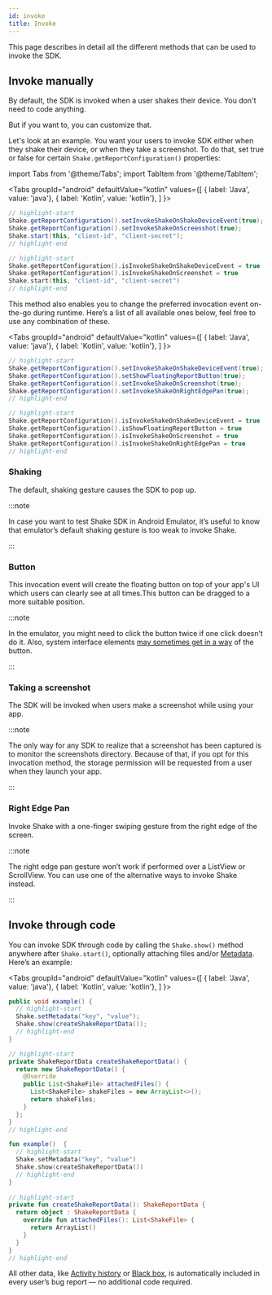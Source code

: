 ```yaml
---
id: invoke
title: Invoke
---
```

This page describes in detail all the different methods that can be used to invoke the SDK.

## Invoke manually
By default, the SDK is invoked when a user shakes their device.
You don't need to code anything.

But if you want to, you can customize that.

Let's look at an example.
You want your users to invoke SDK either when they shake their device, or when they take a screenshot.
To do that, set true or false for certain `Shake.getReportConfiguration()` properties:

import Tabs from '@theme/Tabs';
import TabItem from '@theme/TabItem';

<Tabs
  groupId="android"
  defaultValue="kotlin"
  values={[
    { label: 'Java', value: 'java'},
    { label: 'Kotlin', value: 'kotlin'},
  ]
}>

<TabItem value="java">

```java title="App.java"
// highlight-start
Shake.getReportConfiguration().setInvokeShakeOnShakeDeviceEvent(true);
Shake.getReportConfiguration().setInvokeShakeOnScreenshot(true);
Shake.start(this, "client-id", "client-secret");
// highlight-end
```

</TabItem>

<TabItem value="kotlin">

```kotlin title="App.kt"
// highlight-start
Shake.getReportConfiguration().isInvokeShakeOnShakeDeviceEvent = true
Shake.getReportConfiguration().isInvokeShakeOnScreenshot = true
Shake.start(this, "client-id", "client-secret")
// highlight-end
```

</TabItem>
</Tabs>

This method also enables you to change the preferred invocation event on-the-go during runtime.
Here’s a list of all available ones below, feel free to use any combination of these.

<Tabs
  groupId="android"
  defaultValue="kotlin"
  values={[
    { label: 'Java', value: 'java'},
    { label: 'Kotlin', value: 'kotlin'},
  ]
}>

<TabItem value="java">

```java title="App.java"
// highlight-start
Shake.getReportConfiguration().setInvokeShakeOnShakeDeviceEvent(true);
Shake.getReportConfiguration().setShowFloatingReportButton(true);
Shake.getReportConfiguration().setInvokeShakeOnScreenshot(true);
Shake.getReportConfiguration().setInvokeShakeOnRightEdgePan(true);
// highlight-end
```

</TabItem>

<TabItem value="kotlin">

```kotlin title="App.kt"
// highlight-start
Shake.getReportConfiguration().isInvokeShakeOnShakeDeviceEvent = true
Shake.getReportConfiguration().isShowFloatingReportButton = true
Shake.getReportConfiguration().isInvokeShakeOnScreenshot = true
Shake.getReportConfiguration().isInvokeShakeOnRightEdgePan = true
// highlight-end
```

</TabItem>
</Tabs>

### Shaking
The default, shaking gesture causes the SDK to pop up.

:::note

In case you want to test Shake SDK in Android Emulator, it’s useful to know that emulator’s default shaking gesture is too weak to invoke Shake.

:::

### Button
This invocation event will create the floating button on top of your app's UI which users can clearly see at all times.This button can be dragged to a more suitable position.

:::note

In the emulator, you might need to click the button twice if one click doesn’t do it.
Also, system interface elements [may sometimes get in a way](https://help.shakebugs.com/en/articles/3321805-the-report-a-bug-button-is-hidden-behind-an-interface-element) of the button.

:::

### Taking a screenshot
The SDK will be invoked when users make a screenshot while using your app.

:::note

The only way for any SDK to realize that a screenshot has been captured is to monitor the screenshots directory.
Because of that, if you opt for this invocation method, the storage permission will be requested from a user when they launch your app.

:::

### Right Edge Pan
Invoke Shake with a one-finger swiping gesture from the right edge of the screen.

:::note

The right edge pan gesture won’t work if performed over a ListView or ScrollView.
You can use one of the alternative ways to invoke Shake instead.

:::


## Invoke through code
You can invoke SDK through code by calling the `Shake.show()` method anywhere after `Shake.start()`,
optionally attaching files and/or [Metadata](android/metadata.md). Here’s an example:

<Tabs
  groupId="android"
  defaultValue="kotlin"
  values={[
    { label: 'Java', value: 'java'},
    { label: 'Kotlin', value: 'kotlin'},
  ]
}>

<TabItem value="java">

```java title="App.java"
public void example() {
  // highlight-start
  Shake.setMetadata("key", "value");
  Shake.show(createShakeReportData());
  // highlight-end
}

// highlight-start
private ShakeReportData createShakeReportData() {
  return new ShakeReportData() {
    @Override
    public List<ShakeFile> attachedFiles() {
      List<ShakeFile> shakeFiles = new ArrayList<>();
      return shakeFiles;
    }
  };
}
// highlight-end
```

</TabItem>

<TabItem value="kotlin">

```kotlin title="App.kt"
fun example()  {
  // highlight-start
  Shake.setMetadata("key", "value")
  Shake.show(createShakeReportData())
  // highlight-end
}
        
// highlight-start
private fun createShakeReportData(): ShakeReportData {
  return object : ShakeReportData {
    override fun attachedFiles(): List<ShakeFile> {
      return ArrayList()
    }
  }
}
// highlight-end
```

</TabItem>
</Tabs>

All other data, like [Activity history](android/activity.md) or [Black box](android/blackbox.md), is automatically included in every user’s bug report — no additional code required.
